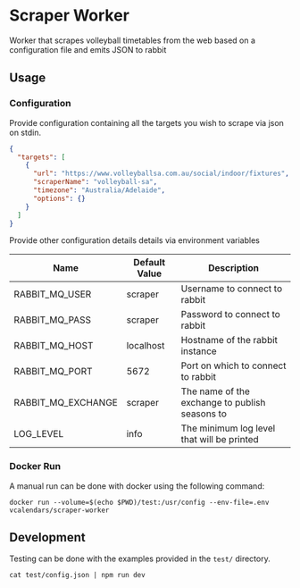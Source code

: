 # Scraper Worker

Worker that scrapes volleyball timetables from the web based on a configuration file and emits JSON to rabbit

## Usage

### Configuration

Provide configuration containing all the targets you wish to scrape via json on stdin.

```json
{
  "targets": [
    {
      "url": "https://www.volleyballsa.com.au/social/indoor/fixtures",
      "scraperName": "volleyball-sa",
      "timezone": "Australia/Adelaide",
      "options": {}
    }
  ]
}
```

Provide other configuration details details via environment variables

| Name               | Default Value | Description                                    |
|--------------------|---------------|------------------------------------------------|
| RABBIT_MQ_USER     | scraper       | Username to connect to rabbit                  |
| RABBIT_MQ_PASS     | scraper       | Password to connect to rabbit                  |
| RABBIT_MQ_HOST     | localhost     | Hostname of the rabbit instance                |
| RABBIT_MQ_PORT     | 5672          | Port on which to connect to rabbit             |
| RABBIT_MQ_EXCHANGE | scraper       | The name of the exchange to publish seasons to |
| LOG_LEVEL          | info          | The minimum log level that will be printed     |

### Docker Run

A manual run can be done with docker using the following command:

`docker run --volume=$(echo $PWD)/test:/usr/config --env-file=.env vcalendars/scraper-worker`

## Development

Testing can be done with the examples provided in the `test/` directory.

`cat test/config.json | npm run dev`
